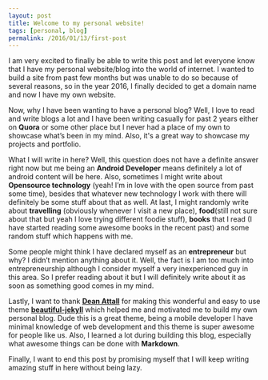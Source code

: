 ```yaml
---
layout: post
title: Welcome to my personal website!
tags: [personal, blog]
permalink: /2016/01/13/first-post
---
```


I am very excited to finally be able to write this post and let everyone know that I have my personal website/blog into the world of internet. I wanted to build a site from past few months but was unable to do so because of several reasons, so in the year 2016, I finally decided to get a domain name and now I have my own website.
<br>

Now, why I have been wanting to have a personal blog? Well, I love to read and write blogs a lot and I have been writing casually for past 2 years either on **Quora** or some other place but I never had a place of my own to showcase what’s been in my mind. Also, it's a great way to showcase my projects and portfolio.<br>

What I will write in here? Well, this question does not have a definite answer right now but me being an **Android Developer** means definitely a lot of android content will be here. Also, sometimes I might write about **Opensource technology** (yeah! I’m in love with the open source from past some time), besides that whatever new technology I work with there will definitely be some stuff about that as well. At last, I might randomly write about **travelling** (obviously whenever I visit a new place), **food**(still not sure about that but yeah I love trying different foodie stuff), **books** that I read (I have started reading some awesome books in the recent past) and some random stuff which happens with me.<br>

Some people might think I have declared myself as an **entrepreneur** but why? I didn’t mention anything about it. Well, the fact is I am too much into entrepreneurship although I consider myself a very inexperienced guy in this area. So I prefer reading about it but I will definitely write about it as soon as something good comes in my mind.<br>

Lastly, I want to thank **[Dean Attall](http://deanattali.com/)** for making this wonderful and easy to use theme **[beautiful-jekyll](https://github.com/daattali/beautiful-jekyll)** which helped me and motivated me to build my own personal blog. Dude this is a great theme, being a mobile developer I have minimal knowledge of web development and this theme is super awesome for people like us. Also, I learned a lot during building this blog, especially what awesome things can be done with **Markdown**.<br>

Finally, I want to end this post by promising myself that I will <!--hopefully--> keep writing amazing stuff in here without being lazy.
